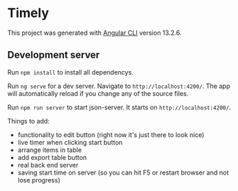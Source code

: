 # Timely

This project was generated with [Angular CLI](https://github.com/angular/angular-cli) version 13.2.6.

## Development server

Run `npm install` to install all dependencys.

Run `ng serve` for a dev server. Navigate to `http://localhost:4200/`. The app will automatically reload if you change any of the source files.

Run `npm run server` to start json-server. It starts on `http://localhost:4200/`.


Things to add:
  - functionality to edit button (right now it's just there to look nice)
  - live timer when clicking start button
  - arrange items in table
  - add export table button
  - real back end server
  - saving start time on server (so you can hit F5 or restart browser and not lose progress)
